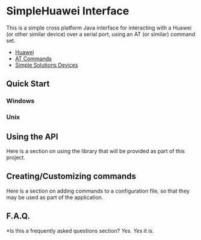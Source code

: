 # SimpleHuawei Interface

This is a simple cross platform Java interface for interacting with a Huawei (or other similar device) over a serial port, using an AT (or similar) command set. 
* [Huawei](http://huawei.com/uk/)
* [AT Commands](http://en.wikipedia.org/wiki/Hayes_command_set)
* [Simple Solutions Devices](http://simplesolutions-uk.com)

## Quick Start

### Windows
### Unix

## Using the API
Here is a section on using the library that will be provided as part of this
project.

## Creating/Customizing commands
Here is a section on adding commands to a configuration file, so that they
may be used as part of the application.

## F.A.Q.
*Is this a frequently asked questions section?
*Yes. Yes it is.*
